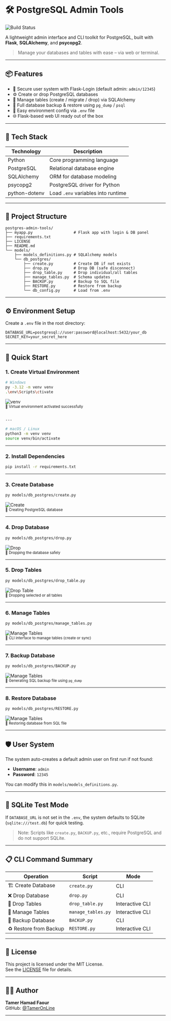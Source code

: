 # 🛠️ PostgreSQL Admin Tools

![Build Status](https://github.com/TamerOnLine/postgres-admin-tools/actions/workflows/python-app.yml/badge.svg)

A lightweight admin interface and CLI toolkit for PostgreSQL, built with **Flask**, **SQLAlchemy**, and **psycopg2**.

> Manage your databases and tables with ease – via web or terminal.

---

## 📦 Features

- 🔐 Secure user system with Flask-Login (default admin: `admin/12345`)
- ⚙️ Create or drop PostgreSQL databases
- 🧱 Manage tables (create / migrate / drop) via SQLAlchemy
- 💾 Full database backup & restore using `pg_dump` / `psql`
- 🧩 Easy environment config via `.env` file
- 🌐 Flask-based web UI ready out of the box

---

## 🔧 Tech Stack

| Technology     | Description                         |
|----------------|-------------------------------------|
| Python         | Core programming language           |
| PostgreSQL     | Relational database engine          |
| SQLAlchemy     | ORM for database modeling           |
| psycopg2       | PostgreSQL driver for Python        |
| python-dotenv  | Load `.env` variables into runtime  |

---

## 🧱 Project Structure

```
postgres-admin-tools/
├── myapp.py                  # Flask app with login & DB panel
├── requirements.txt
├── LICENSE
├── README.md
└── models/
    ├── models_definitions.py # SQLAlchemy models
    └── db_postgres/
        ├── create.py         # Create DB if not exists
        ├── drop.py           # Drop DB (safe disconnect)
        ├── drop_table.py     # Drop individual/all tables
        ├── manage_tables.py  # Schema updates
        ├── BACKUP.py         # Backup to SQL file
        ├── RESTORE.py        # Restore from backup
        └── db_config.py      # Load from .env
```

---

## ⚙️ Environment Setup

Create a `.env` file in the root directory:

```env
DATABASE_URL=postgresql://user:password@localhost:5432/your_db
SECRET_KEY=your_secret_here
```

---

## 🚀 Quick Start

### 1. Create Virtual Environment

```bash
# Windows
py -3.12 -m venv venv
.\env\Scripts\ctivate
```
![venv](screenshots/venv.png)  
<sub>📸 Virtual environment activated successfully</sub>
```bash

---

# macOS / Linux
python3 -m venv venv
source venv/bin/activate
```



---

### 2. Install Dependencies

```bash
pip install -r requirements.txt
```

---

### 3. Create Database

```bash
py models/db_postgres/create.py
```

![Create](screenshots/create.png)  
<sub>📸 Creating PostgreSQL database</sub>

---

### 4. Drop Database

```bash
py models/db_postgres/drop.py
```

![Drop](screenshots/drop.png)  
<sub>📸 Dropping the database safely</sub>

---

### 5. Drop Tables

```bash
py models/db_postgres/drop_table.py
```

![Drop Table](screenshots/drop_table.png)  
<sub>📸 Dropping selected or all tables</sub>

---

### 6. Manage Tables

```bash
py models/db_postgres/manage_tables.py
```

![Manage Tables](screenshots/manage_tables.png)  
<sub>📸 CLI interface to manage tables (create or sync)</sub>

---

### 7. Backup Database

```bash
py models/db_postgres/BACKUP.py
```

![Manage Tables](screenshots/BACKUP.png)  
<sub>📸 Generating SQL backup file using `pg_dump`</sub>

---

### 8. Restore Database

```bash
py models/db_postgres/RESTORE.py
```

![Manage Tables](screenshots/RESTORE.png)  
<sub>📸 Restoring database from SQL file</sub>

---

## 🛡️ User System

The system auto-creates a default admin user on first run if not found:

- **Username**: `admin`
- **Password**: `12345`

You can modify this in `models/models_definitions.py`.

---

## 🧪 SQLite Test Mode

If `DATABASE_URL` is not set in the `.env`, the system defaults to SQLite (`sqlite:///test.db`) for quick testing.

> Note: Scripts like `create.py`, `BACKUP.py`, etc., require PostgreSQL and do not support SQLite.

---

## 📋 CLI Command Summary

| Operation             | Script              | Mode            |
|----------------------|---------------------|-----------------|
| 🏗️ Create Database     | `create.py`          | CLI             |
| ❌ Drop Database       | `drop.py`            | CLI             |
| 🧹 Drop Tables         | `drop_table.py`      | Interactive CLI |
| 🧩 Manage Tables       | `manage_tables.py`   | Interactive CLI |
| 💾 Backup Database     | `BACKUP.py`          | CLI             |
| ♻️ Restore from Backup | `RESTORE.py`         | Interactive CLI |

---

## 📄 License

This project is licensed under the MIT License.  
See the [LICENSE](./LICENSE) file for details.

---

## 👨‍💻 Author

**Tamer Hamad Faour**  
GitHub: [@TamerOnLine](https://github.com/TamerOnLine)

---